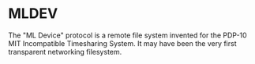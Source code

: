 # MLDEV

The "ML Device" protocol is a remote file system invented for the
PDP-10 MIT Incompatible Timesharing System.  It may have been the very
first transparent networking filesystem.
